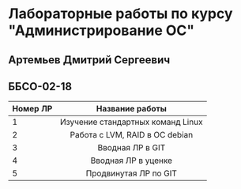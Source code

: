 # Лабораторные работы  по курсу "Администрирование ОС"
## Артемьев Дмитрий Сергеевич
## ББСО-02-18
|Номер ЛР|Название работы|
|--------  |:-------:|
|1| Изучение стандартных команд Linux|
|2|Работа с LVM, RAID в ОС debian|
|3| Вводная ЛР в GIT|
|4| Вводная ЛР в уценке|
|5|Продвинутая ЛР по GIT|
